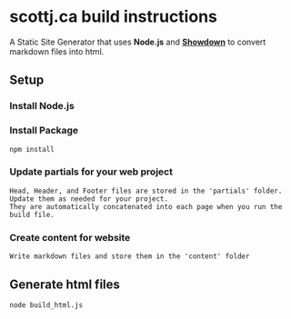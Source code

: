 # scottj.ca build instructions
A Static Site Generator that uses **Node.js** and **[Showdown](https://github.com/showdownjs/showdown)** to convert markdown files into html. 

## Setup 

### Install Node.js

### Install Package
	npm install

### Update partials for your web project
	Head, Header, and Footer files are stored in the 'partials' folder. 
	Update them as needed for your project. 
	They are automatically concatenated into each page when you run the build file. 

### Create content for website
	Write markdown files and store them in the 'content' folder

## Generate html files
	node build_html.js
